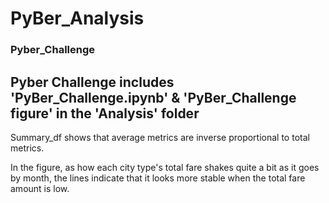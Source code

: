 # PyBer_Analysis
### Pyber_Challenge
## Pyber Challenge includes 'PyBer_Challenge.ipynb' & 'PyBer_Challenge figure' in the 'Analysis' folder
  
  Summary_df shows that average metrics are inverse proportional to total metrics.
  
  In the figure, as how each city type's total fare shakes quite a bit as it goes by month, the lines indicate that it looks more stable when the total fare amount is low. 
